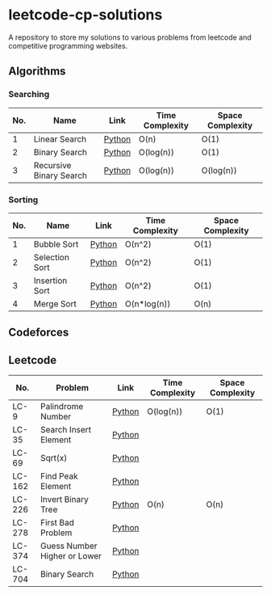 # leetcode-cp-solutions

A repository to store my solutions to various problems from leetcode and competitive programming websites.

## Algorithms

### Searching

| No. | Name                    | Link                                                  | Time Complexity | Space Complexity |
| --- | ----------------------- | ----------------------------------------------------- | --------------- | ---------------- |
| 1   | Linear Search           | [Python](./algorithms/searching/linear_search.py)     | O(n)            | O(1)             |
| 2   | Binary Search           | [Python](./algorithms/searching/binary_search.py)     | O(log(n))       | O(1)             |
| 3   | Recursive Binary Search | [Python](./algorithms/searching/binary_search_rec.py) | O(log(n))       | O(log(n))        |

### Sorting

| No. | Name           | Link                                             | Time Complexity | Space Complexity |
| --- | -------------- | ------------------------------------------------ | --------------- | ---------------- |
| 1   | Bubble Sort    | [Python](./algorithms/sorting/bubble_sort.py)    | O(n^2)          | O(1)             |
| 2   | Selection Sort | [Python](./algorithms/sorting/selection_sort.py) | O(n^2)          | O(1)             |
| 3   | Insertion Sort | [Python](./algorithms/sorting/insertion_sort.py) | O(n^2)          | O(1)             |
| 4   | Merge Sort     | [Python](./algorithms/sorting/merge_sort.py)     | O(n\*log(n))    | O(n)             |

## Codeforces

## Leetcode

| No.    | Problem                      | Link                          | Time Complexity | Space Complexity |
| ------ | ---------------------------- | ----------------------------- | --------------- | ---------------- |
| LC-9   | Palindrome Number            | [Python](./leetcode/LC9.py)   | O(log(n))       | O(1)             |
| LC-35  | Search Insert Element        | [Python](./leetcode/LC35.py)  |                 |                  |
| LC-69  | Sqrt(x)                      | [Python](./leetcode/LC69.py)  |                 |                  |
| LC-162 | Find Peak Element            | [Python](./leetcode/LC162.py) |                 |                  |
| LC-226 | Invert Binary Tree           | [Python](./leetcode/LC262.py) | O(n)            | O(n)             |
| LC-278 | First Bad Problem            | [Python](./leetcode/LC278.py) |                 |                  |
| LC-374 | Guess Number Higher or Lower | [Python](./leetcode/LC374.py) |                 |                  |
| LC-704 | Binary Search                | [Python](./leetcode/LC704.py) |                 |                  |
